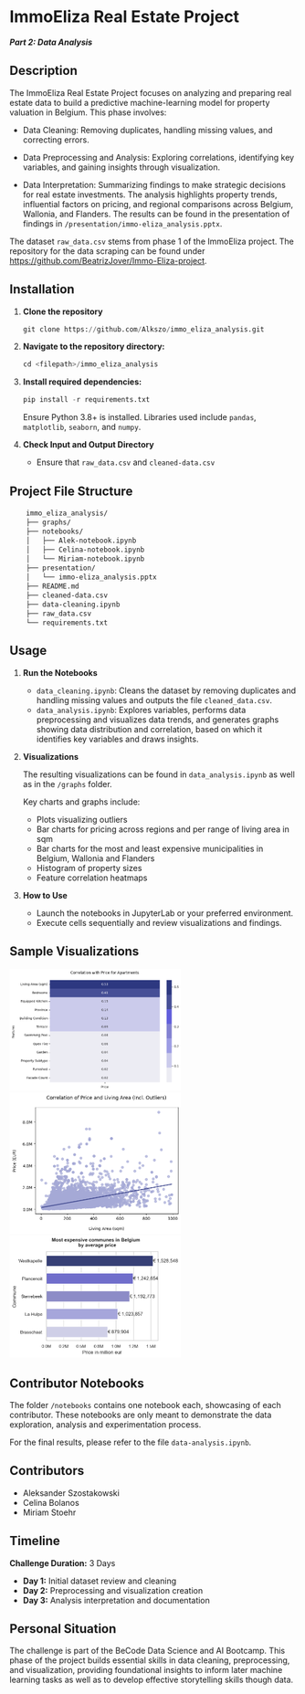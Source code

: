 # ImmoEliza Real Estate Project
***Part 2: Data Analysis***

## Description

The ImmoEliza Real Estate Project focuses on analyzing and preparing real estate data to build a predictive machine-learning model for property valuation in Belgium. This phase involves:

* Data Cleaning: Removing duplicates, handling missing values, and correcting errors.

* Data Preprocessing and Analysis: Exploring correlations, identifying key variables, and gaining insights through visualization.

* Data Interpretation: Summarizing findings to make strategic decisions for real estate investments.
The analysis highlights property trends, influential factors on pricing, and regional comparisons across Belgium, Wallonia, and Flanders. The results can be found in the presentation of findings in `/presentation/immo-eliza_analysis.pptx`.

The dataset `raw_data.csv` stems from phase 1 of the ImmoEliza project. The repository for the data scraping can be found under https://github.com/BeatrizJover/Immo-Eliza-project.

## Installation

1. **Clone the repository**

    ```python
    git clone https://github.com/Alkszo/immo_eliza_analysis.git
    ```

2. **Navigate to the repository directory:**

    ```python
    cd <filepath>/immo_eliza_analysis
    ```

3. **Install required dependencies:**

    ```python
    pip install -r requirements.txt
    ```

    Ensure Python 3.8+ is installed. Libraries used include `pandas`, `matplotlib`, `seaborn`, and `numpy`.

4. **Check Input and Output Directory**

    * Ensure that `raw_data.csv` and `cleaned-data.csv`

## Project File Structure

```plaintext
    immo_eliza_analysis/
    ├── graphs/
    ├── notebooks/
    │   ├── Alek-notebook.ipynb
    │   ├── Celina-notebook.ipynb
    │   └── Miriam-notebook.ipynb
    ├── presentation/
    │   └── immo-eliza_analysis.pptx
    ├── README.md
    ├── cleaned-data.csv
    ├── data-cleaning.ipynb
    ├── raw_data.csv
    └── requirements.txt
```

## Usage 

1. **Run the Notebooks**

   * `data_cleaning.ipynb`: Cleans the dataset by removing duplicates and handling missing values and outputs the file `cleaned_data.csv`.
   * `data_analysis.ipynb`: Explores variables, performs data preprocessing and visualizes data trends, and generates graphs showing data distribution and correlation, based on which it identifies key variables and draws insights.
  
2. **Visualizations**
   
   The resulting visualizations can be found in `data_analysis.ipynb` as well as in the `/graphs` folder.
   
   Key charts and graphs include:

   * Plots visualizing outliers
   * Bar charts for pricing across regions and per range of living area in sqm
   * Bar charts for the most and least expensive municipalities in Belgium, Wallonia and Flanders
   * Histogram of property sizes
   * Feature correlation heatmaps

3. **How to Use**
   
    * Launch the notebooks in JupyterLab or your preferred environment.
    * Execute cells sequentially and review visualizations and findings.

## Sample Visualizations


<img src="graphs/correlation-prices-apartments.png" alt="Correlation Heatmap" width="300">


<img src="graphs/correlation-prices-living_area_w-outliers.png" alt="Correlation Heatmap" width="300">

<img src="graphs/be_expensive_avg.png" alt="Correlation Heatmap" width="300">


## Contributor Notebooks
The folder `/notebooks` contains one notebook each, showcasing of each contributor. These notebooks are only meant to demonstrate the data exploration, analysis and experimentation process. 

For the final results, please refer to the file `data-analysis.ipynb`.

## Contributors
 * Aleksander Szostakowski
  * Celina Bolanos
  * Miriam Stoehr

## Timeline

**Challenge Duration:** 3 Days

* **Day 1:** Initial dataset review and cleaning
* **Day 2:** Preprocessing and visualization creation
* **Day 3:** Analysis interpretation and documentation

## Personal Situation
The challenge is part of the BeCode Data Science and AI Bootcamp. This phase of the project builds essential skills in data cleaning, preprocessing, and visualization, providing foundational insights to inform later machine learning tasks as well as to develop effective storytelling skills though data. 

